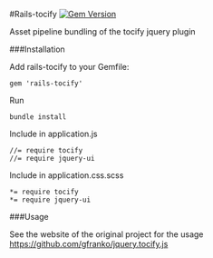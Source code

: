 #Rails-tocify
[![Gem Version](https://badge.fury.io/rb/rails-tocify.svg)](http://badge.fury.io/rb/rails-tocify)

Asset pipeline bundling of the tocify jquery plugin

###Installation

Add rails-tocify to your Gemfile:

``` 
gem 'rails-tocify'
```

Run 

``` 
bundle install
```

Include in application.js

```
//= require tocify
//= require jquery-ui
```

Include in application.css.scss

```
*= require tocify
*= require jquery-ui
```

###Usage

See the website of the original project for the usage
https://github.com/gfranko/jquery.tocify.js
